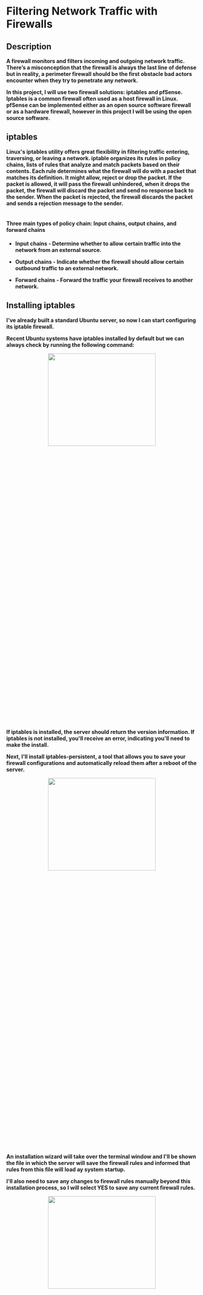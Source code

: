 <h1>Filtering Network Traffic with Firewalls</h1>


<h2>Description</h2>
<b>A firewall monitors and filters incoming and outgoing network traffic. There’s a misconception that the firewall is always the last line of defense but in reality, a perimeter firewall should be the first obstacle bad actors encounter when they try to penetrate any network.

In this project, I will use two firewall solutions: iptables and pfSense. Iptables is a common firewall often used as a host firewall in Linux. pfSense can be implemented either as an open source software firewall or as a hardware firewall, however in this project I will be using the open source software.
</b>


<h2>iptables</h2>

<b>Linux's iptables utility offers great flexibility in filtering traffic entering, traversing, or leaving a network. iptable organizes its rules in policy chains, lists of rules that analyze and match packets based on their contents. Each rule determines what the firewall will do with a packet that matches its definition. It might allow, reject or drop the packet. If the packet is allowed, it will pass the firewall unhindered, when it drops the packet, the firewall will discard the packet and send no response back to the sender. When the packet is rejected, the firewall discards the packet and sends a rejection message to the sender.
</b>
<br />
<br />


<h4>Three main types of policy chain: Input chains, output chains, and forward chains</h4>

- <b>Input chains - Determine whether to allow certain traffic into the network from an external source.</b>

- <b>Output chains - Indicate whether the firewall should allow certain outbound traffic to an external network.</b>

- <b>Forward chains - Forward the traffic your firewall receives to another network.</b>


<h2>Installing iptables</h2>

<b>I've already built a standard Ubuntu server, so now I can start configuring its iptable firewall.

Recent Ubuntu systems have iptables installed by default but we can always check by running the following command:
</b>
<p align="center">
<img src="https://i.imgur.com/TXg1Ou2.png" height="25%" width="75%" />
</p>

<b>If iptables is installed, the server should return the version information. If iptables is not installed, you'll receive an error, indicating you'll need to make the install.</b>


<b>Next, I'll install iptables-persistent, a tool that allows you to save your firewall configurations and automatically reload them after a reboot of the server.</b>

<p align="center">
<img src="https://i.imgur.com/oXtvCAQ.png" height="25%" width="75%" />
</p>

<b>An installation wizard will take over the terminal window and I'll be shown the file in which the server will save the firewall rules and informed that rules from this file will load ay system startup.

I'll also need to save any changes to firewall rules manually beyond this installation process, so I will select YES to save any current firewall rules. 
<p align="center">
<img src="https://i.imgur.com/GXioi9I.png" height="25%" width="75%" />
</p>
If I don't install this component, I will have to reconfigure my firewall every time I restart my server.
</b>

---
<b>Now let's go ahead and view our firewall rules. The command sudo iptables -L is used to list all the rules in the current IP tables on a Linux system. 

In the output, policy ACCEPT indicates that, by default, iptables accepts all traffic for input, output, and forwarding. This default behavior is desirable since it works without any user configuration. However, this solution is insecure. 
</b>

---
<h2>iptables Firewall Rules</h2>

<b>We need to keep in mind that order matters, when it comes to creating iptables rules. As traffic reaches your firewall, iptables checks its rules one after the other in the order they appear. 
</b>

<b>To understand how to contrust an iptables firewall rule, let's take a look at the following example:</b>

<p align="center">
<img src="  sudo iptables -A INPUT -p tcp --dport 22 -m conntrack \ --ctstate NEW,EStABLISHED -j ACCEPT" height="25%" width="75%" />
</p>

<b>Immediately after sudo, iptables will begin the rule definition. The next argument determines whether the rule will be appended to (-A), deleted from (-D), or inserted into (-I) the specified policy chain. You can also specify (-R) to replace or update an existing rule. The INPUT indicates that a rule in the input chain is being modified. You can also specify OUTPUT, FORWARD, or other policy chains. In most cases, iptables needs to know the protocol and port to which the rules relate. In the example above, -p tcp indicates the rule will apply only to TCP traffic, and --dport 22 tells iptables that the rule applies to packets with a destination port of 22.</b> 

<b>The iptables firewall offer multiple matching modules, and you can specify the module to use with the -m argument. In the example provided, conntrack, a tool that allows stateful packet inspection, is used. Some other tools include connbytes, which creates rules based on the amount of traffic transferred, and connrate, which matches *on the transfer rate of the traffic.</b>
<b>Next, --ctstate tells iptables to allow and track traffic for the types of connections that follow NEW,ESTABLISHED. Finally, iptables will interpret -j and whatever follows it as the action to perform when this rule is matched. This will generally be, ACCEPT to all traffic matching this rule; DROP, or REJECT, to deny or block the traffic; or LOG to log the traffic to a logfile.</b>


